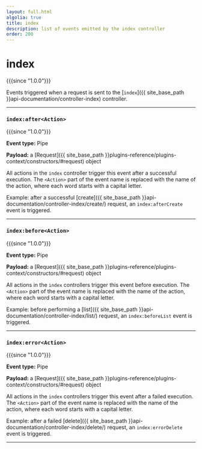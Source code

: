 ```yaml
---
layout: full.html
algolia: true
title: index
description: list of events emitted by the index controller
order: 200
---
```


# index

{{{since "1.0.0"}}}

Events triggered when a request is sent to the [`index`]({{ site_base_path }}api-documentation/controller-index) controller.

---

### `index:after<Action>`

{{{since "1.0.0"}}}

**Event type:** Pipe

**Payload:** a [Request]({{ site_base_path }}plugins-reference/plugins-context/constructors/#request) object

All actions in the `index` controller trigger this event after a successful execution. The `<Action>` part of the event name is replaced with the name of the action, where each word starts with a capital letter.

Example: after a successful [create]({{ site_base_path }}api-documentation/controller-index/create/) request, an `index:afterCreate` event is triggered.

---

### `index:before<Action>`

{{{since "1.0.0"}}}

**Event type:** Pipe

**Payload:** a [Request]({{ site_base_path }}plugins-reference/plugins-context/constructors/#request) object

All actions in the `index` controllers trigger this event before execution. The `<Action>` part of the event name is replaced with the name of the action, where each word starts with a capital letter.

Example: before performing a [list]({{ site_base_path }}api-documentation/controller-index/list/) request, an `index:beforeList` event is triggered.

---

### `index:error<Action>`

{{{since "1.0.0"}}}

**Event type:** Pipe

**Payload:** a [Request]({{ site_base_path }}plugins-reference/plugins-context/constructors/#request) object

All actions in the `index` controllers trigger this event after a failed execution. The `<Action>` part of the event name is replaced with the name of the action, where each word starts with a capital letter.

Example: after a failed [delete]({{ site_base_path }}api-documentation/controller-index/delete/) request, an `index:errorDelete` event is triggered.

---
